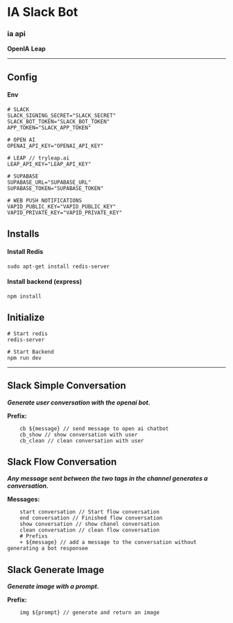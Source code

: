 # IA Slack Bot

### ia api

**OpenIA**
**Leap**

---

## Config

#### Env

```
# SLACK
SLACK_SIGNING_SECRET="SLACK_SECRET"
SLACK_BOT_TOKEN="SLACK_BOT_TOKEN"
APP_TOKEN="SLACK_APP_TOKEN"

# OPEN AI
OPENAI_API_KEY="OPENAI_API_KEY"

# LEAP // tryleap.ai
LEAP_API_KEY="LEAP_API_KEY"

# SUPABASE
SUPABASE_URL="SUPABASE_URL"
SUPABASE_TOKEN="SUPABASE_TOKEN"

# WEB PUSH NOTIFICATIONS
VAPID_PUBLIC_KEY="VAPID_PUBLIC_KEY"
VAPID_PRIVATE_KEY="VAPID_PRIVATE_KEY"
```

## Installs

#### Install Redis

```
sudo apt-get install redis-server
```

#### Install backend (express)

```
npm install
```

## Initialize

```
# Start redis
redis-server

# Start Backend
npm run dev
```

---

## Slack Simple Conversation

**_Generate user conversation with the openai bot._**

**Prefix:**

```
    cb ${message} // send message to open ai chatbot
    cb_show // show conversation with user
    cb_clean // clean conversation with user
```

## Slack Flow Conversation

**_Any message sent between the two tags in the channel generates a conversation._**

**Messages:**

```
    start conversation // Start flow conversation
    end conversation // Finished flow conversation
    show conversation // show chanel conversation
    clean conversation // clean flow conversation
    # Prefixs
    + ${message} // add a message to the conversation without generating a bot responsee
```

## Slack Generate Image

**_Generate image with a prompt._**

**Prefix:**

```
    img ${prompt} // generate and return an image
```
